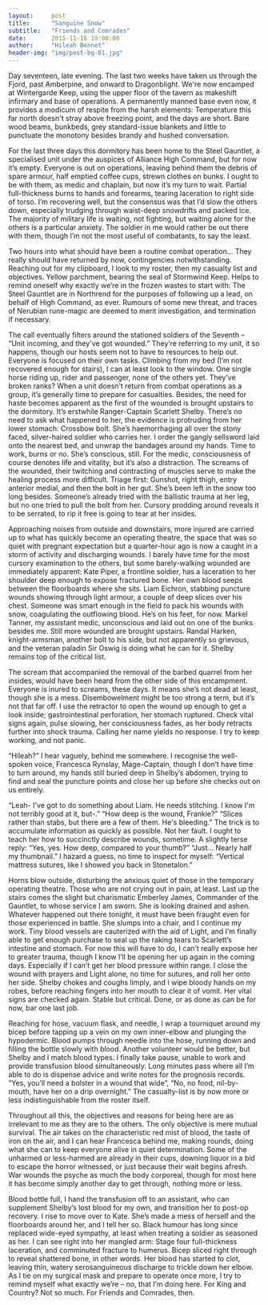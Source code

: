 ```yaml
---
layout:     post
title:      "Sanguine Snow"
subtitle:   "Friends and Comrades"
date:       2015-11-16 19:00:00
author:     "Hileah Bennet"
header-img: "img/post-bg-01.jpg"
---
```


<p>Day seventeen, late evening. The last two weeks have taken us through the Fjord, past Amberpine, and onward to Dragonblight. We're now encamped at Wintergarde Keep, using the upper floor of the tavern as makeshift infirmary and base of operations. A permanently manned base even now, it provides a modicum of respite from the harsh elements: Temperature this far north doesn't stray above freezing point, and the days are short. Bare wood beams, bunkbeds, grey standard-issue blankets and little to punctuate the monotony besides brandy and hushed conversation.
</p>

<p>For the last three days this dormitory has been home to the Steel Gauntlet, a specialised unit under the auspices of Alliance High Command, but for now it’s empty. Everyone is out on operations, leaving behind them the debris of spare armour, half emptied coffee cups, strewn clothes on bunks. I ought to be with them, as medic and chaplain, but now it’s my turn to wait. Partial full-thickness burns to hands and forearms, tearing laceration to right side of torso. I’m recovering well, but the consensus was that I’d slow the others down, especially trudging through waist-deep snowdrifts and packed ice. The majority of military life is waiting, not fighting, but waiting alone for the others is a particular anxiety. The soldier in me would rather be out there with them, though I’m not the most useful of combatants, to say the least.
</p>

<p>Two hours into what should have been a routine combat operation… They really should have returned by now, contingencies notwithstanding. Reaching out for my clipboard, I look to my roster, then my casualty list and objectives. Yellow parchment, bearing the seal of Stormwind Keep. Helps to remind oneself why exactly we’re in the frozen wastes to start with: The Steel Gauntlet are in Northrend for the purposes of following up a lead, on behalf of High Command, as ever. Rumours of some new threat, and traces of Nerubian rune-magic are deemed to merit investigation, and termination if necessary.
</p>

<p>The call eventually filters around the stationed soldiers of the Seventh – “Unit incoming, and they've got wounded.” They’re referring to my unit, it so happens, though our hosts seem not to have to resources to help out. Everyone is focused on their own tasks. Climbing from my bed (I’m not recovered enough for stairs), I can at least look to the window. One single horse riding up, rider and passenger, none of the others yet. They’ve broken ranks? When a unit doesn’t return from combat operations as a group, it’s generally time to prepare for casualties. Besides, the need for haste becomes apparent as the first of the wounded is brought upstairs to the dormitory. It’s erstwhile Ranger-Captain Scarlett Shelby. There’s no need to ask what happened to her, the evidence is protruding from her lower stomach: Crossbow bolt. She’s haemorrhaging all over the stony faced, silver-haired soldier who carries her. I order the gangly sellsword laid onto the nearest bed, and unwrap the bandages around my hands. Time to work, burns or no. She’s conscious, still. For the medic, consciousness of course denotes life and vitality, but it’s also a distraction. The screams of the wounded, their twitching and contracting of muscles serve to make the healing process more difficult. Triage first: Gunshot, right thigh, entry anterior medial, and then the bolt in her gut. She’s been left in the snow too long besides. Someone’s already tried with the ballistic trauma at her leg, but no one tried to pull the bolt from her. Cursory prodding around reveals it to be serrated, to rip it free is going to tear at her insides.
</p>

<p>Approaching noises from outside and downstairs, more injured are carried up to what has quickly become an operating theatre, the space that was so quiet with pregnant expectation but a quarter-hour ago is now a caught in a storm of activity and discharging wounds. I barely have time for the most cursory examination to the others, but some barely-walking wounded are immediately apparent: Kate Piper, a frontline soldier, has a laceration to her shoulder deep enough to expose fractured bone. Her own blood seeps between the floorboards where she sits. Liam Eichron, stabbing puncture wounds showing through light armour, a couple of deep slices over his chest. Someone was smart enough in the field to pack his wounds with snow, coagulating the outflowing blood. He’s on his feet, for now. Markel Tanner, my assistant medic, unconscious and laid out on one of the bunks besides me. Still more wounded are brought upstairs. Randal Harken, knight-armsman, another bolt to his side, but not apparently so grievous, and the veteran paladin Sir Oswig is doing what he can for it. Shelby remains top of the critical list.
</p>

<p>The scream that accompanied the removal of the barbed quarrel from her insides, would have been heard from the other side of this encampment. Everyone is inured to screams, these days. It means she’s not dead at least, though she is a mess. Disembowelment might be too strong a term, but it’s not that far off. I use the retractor to open the wound up enough to get a look inside; gastrointestinal perforation, her stomach ruptured. Check vital signs again, pulse slowing, her consciousness fades, as her body retracts further into shock trauma. Calling her name yields no response. I try to keep working, and not panic.
</p>

<p>
“Hileah?” I hear vaguely, behind me somewhere. I recognise the well-spoken voice, Francesca Rynslay, Mage-Captain, though I don’t have time to turn around, my hands still buried deep in Shelby’s abdomen, trying to find and seal the puncture points and close her up before she checks out on us entirely.
</p>

<p>“Leah- I've got to do something about Liam. He needs stitching. I know I'm not terribly good at it, but-.” “How deep is the wound, Frankie?” “Slices rather than stabs, but there are a few of them. He's bleeding.” The trick is to accumulate information as quickly as possible. Not her fault. I ought to teach her how to succinctly describe wounds, sometime. A slightly terse reply: “Yes, yes. How deep, compared to your thumb?” “Just... Nearly half my thumbnail.” I hazard a guess, no time to inspect for myself: “Vertical mattress sutures, like I showed you back in Stonetalon.”
</p>

<p>Horns blow outside, disturbing the anxious quiet of those in the temporary operating theatre. Those who are not crying out in pain, at least. Last up the stairs comes the slight but charismatic Emberley James, Commander of the Gauntlet, to whose service I am sworn. She is looking drained and ashen. Whatever happened out there tonight, it must have been fraught even for those experienced in battle. She slumps into a chair, and I continue my work. Tiny blood vessels are cauterized with the aid of Light, and I’m finally able to get enough purchase to seal up the raking tears to Scarlett’s intestine and stomach. For now this will have to do, I can’t really expose her to greater trauma, though I know I’ll be opening her up again in the coming days. Especially if I can’t get her blood pressure within range. I close the wound with prayers and Light alone, no time for sutures, and roll her onto her side. Shelby chokes and coughs limply, and I wipe bloody hands on my robes, before reaching fingers into her mouth to clear it of vomit. Her vital signs are checked again. Stable but critical. Done, or as done as can be for now, bar one last job.
</p>

<p>Reaching for hose, vacuum flask, and needle, I wrap a tourniquet around my bicep before tapping up a vein on my own inner-elbow and plunging the hypodermic. Blood pumps through needle into the hose, running down and filling the bottle slowly with blood. Another volunteer would be better, but Shelby and I match blood types. I finally take pause, unable to work and provide transfusion blood simultaneously. Long minutes pass where all I’m able to do is dispense advice and write notes for the prognosis records. “Yes, you’ll need a bolster in a wound that wide”, “No, no food, nil-by-mouth, have her on a drip overnight.” The casualty-list is by now more or less indistinguishable from the roster itself.
</p>

<p>Throughout all this, the objectives and reasons for being here are as irrelevant to me as they are to the others. The only objective is mere mutual survival. The air takes on the characteristic red mist of blood, the taste of iron on the air, and I can hear Francesca behind me, making rounds, doing what she can to keep everyone alive in quiet determination. Some of the unharmed or less-harmed are already in their cups, downing liquor in a bid to escape the horror witnessed, or just because their wait begins afresh. War wounds the psyche as much the body corporeal, though for most here it has become simply another day to get through, nothing more or less.
</p>

<p>Blood bottle full, I hand the transfusion off to an assistant, who can supplement Shelby’s lost blood for my own, and transition her to post-op recovery. I rise to move over to Kate. She’s made a mess of herself and the floorboards around her, and I tell her so. Black humour has long since replaced wide-eyed sympathy, at least when treating a soldier as seasoned as her. I can see right into her mangled arm: Stage four full-thickness laceration, and comminuted fracture to humerus. Bicep sliced right through to reveal shattered bone, in other words. Her blood has started to clot, leaving thin, watery serosanguineous discharge to trickle down her elbow. As I tie on my surgical mask and prepare to operate once more, I try to remind myself what exactly we’re – no, that I’m doing here. For King and Country? Not so much. For Friends and Comrades, then.
</p>